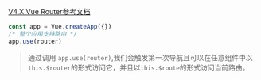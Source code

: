 [V4.X Vue Router参考文档](https://router.vuejs.org/zh/introduction.html)  

<!-- Vue main.js中创建并挂载根实例 -->
```javascript
const app = Vue.createApp({})  
/* 整个应用支持路由 */
app.use(router)
```  
> 通过调用 `app.use(router)`,我们会触发第一次导航且可以在任意组件中以`this.$router`的形式访问它，并且以`this.$route`的形式访问当前路由。   





